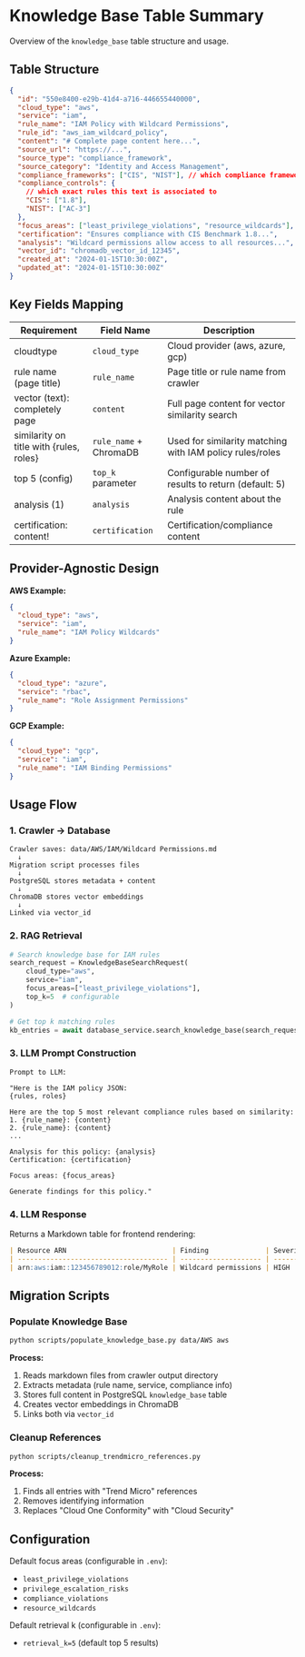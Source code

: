 # Knowledge Base Table Summary

Overview of the `knowledge_base` table structure and usage.

## Table Structure

```json
{
  "id": "550e8400-e29b-41d4-a716-446655440000",
  "cloud_type": "aws",
  "service": "iam",
  "rule_name": "IAM Policy with Wildcard Permissions",
  "rule_id": "aws_iam_wildcard_policy",
  "content": "# Complete page content here...",
  "source_url": "https://...",
  "source_type": "compliance_framework",
  "source_category": "Identity and Access Management",
  "compliance_frameworks": ["CIS", "NIST"], // which compliance frameworks this text is associated to
  "compliance_controls": {
    // which exact rules this text is associated to
    "CIS": ["1.8"],
    "NIST": ["AC-3"]
  },
  "focus_areas": ["least_privilege_violations", "resource_wildcards"],
  "certification": "Ensures compliance with CIS Benchmark 1.8...",
  "analysis": "Wildcard permissions allow access to all resources...",
  "vector_id": "chromadb_vector_id_12345",
  "created_at": "2024-01-15T10:30:00Z",
  "updated_at": "2024-01-15T10:30:00Z"
}
```

## Key Fields Mapping

| Requirement                             | Field Name             | Description                                              |
| --------------------------------------- | ---------------------- | -------------------------------------------------------- |
| cloudtype                               | `cloud_type`           | Cloud provider (aws, azure, gcp)                         |
| rule name (page title)                  | `rule_name`            | Page title or rule name from crawler                     |
| vector (text): completely page          | `content`              | Full page content for vector similarity search           |
| similarity on title with {rules, roles} | `rule_name` + ChromaDB | Used for similarity matching with IAM policy rules/roles |
| top 5 (config)                          | `top_k` parameter      | Configurable number of results to return (default: 5)    |
| analysis (1)                            | `analysis`             | Analysis content about the rule                          |
| certification: content!                 | `certification`        | Certification/compliance content                         |

## Provider-Agnostic Design

**AWS Example:**

```json
{
  "cloud_type": "aws",
  "service": "iam",
  "rule_name": "IAM Policy Wildcards"
}
```

**Azure Example:**

```json
{
  "cloud_type": "azure",
  "service": "rbac",
  "rule_name": "Role Assignment Permissions"
}
```

**GCP Example:**

```json
{
  "cloud_type": "gcp",
  "service": "iam",
  "rule_name": "IAM Binding Permissions"
}
```

## Usage Flow

### 1. Crawler → Database

```
Crawler saves: data/AWS/IAM/Wildcard Permissions.md
  ↓
Migration script processes files
  ↓
PostgreSQL stores metadata + content
  ↓
ChromaDB stores vector embeddings
  ↓
Linked via vector_id
```

### 2. RAG Retrieval

```python
# Search knowledge base for IAM rules
search_request = KnowledgeBaseSearchRequest(
    cloud_type="aws",
    service="iam",
    focus_areas=["least_privilege_violations"],
    top_k=5  # configurable
)

# Get top k matching rules
kb_entries = await database_service.search_knowledge_base(search_request)
```

### 3. LLM Prompt Construction

```plaintext
Prompt to LLM:

"Here is the IAM policy JSON:
{rules, roles}

Here are the top 5 most relevant compliance rules based on similarity:
1. {rule_name}: {content}
2. {rule_name}: {content}
...

Analysis for this policy: {analysis}
Certification: {certification}

Focus areas: {focus_areas}

Generate findings for this policy."
```

### 4. LLM Response

Returns a Markdown table for frontend rendering:

```markdown
| Resource ARN                          | Finding              | Severity | Risk Score | Remediation             |
| ------------------------------------- | -------------------- | -------- | ---------- | ----------------------- |
| arn:aws:iam::123456789012:role/MyRole | Wildcard permissions | HIGH     | 85         | Remove '\*' from Action |
```

## Migration Scripts

### Populate Knowledge Base

```bash
python scripts/populate_knowledge_base.py data/AWS aws
```

**Process:**

1. Reads markdown files from crawler output directory
2. Extracts metadata (rule name, service, compliance info)
3. Stores full content in PostgreSQL `knowledge_base` table
4. Creates vector embeddings in ChromaDB
5. Links both via `vector_id`

### Cleanup References

```bash
python scripts/cleanup_trendmicro_references.py
```

**Process:**

1. Finds all entries with "Trend Micro" references
2. Removes identifying information
3. Replaces "Cloud One Conformity" with "Cloud Security"

## Configuration

Default focus areas (configurable in `.env`):

- `least_privilege_violations`
- `privilege_escalation_risks`
- `compliance_violations`
- `resource_wildcards`

Default retrieval k (configurable in `.env`):

- `retrieval_k=5` (default top 5 results)

